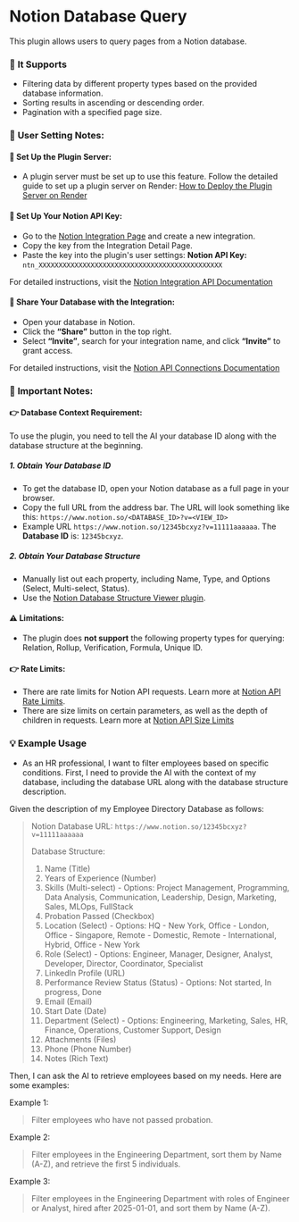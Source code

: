 # **Notion Database Query**
This plugin allows users to query pages from a Notion database.

### 🎯 **It Supports**
- Filtering data by different property types based on the provided database information.
- Sorting results in ascending or descending order.
- Pagination with a specified page size.

### 📝 **User Setting Notes:**
#### 🔧 **Set Up the Plugin Server:**
- A plugin server must be set up to use this feature. Follow the detailed guide to set up a plugin server on Render: [How to Deploy the Plugin Server on Render](https://docs.typingmind.com/plugins/plugins-server/how-to-deploy-plugins-server-on-render)

#### 🔑 **Set Up Your Notion API Key:**
- Go to the [Notion Integration Page](https://www.notion.so/profile/integrations) and create a new integration.
- Copy the key from the Integration Detail Page.
- Paste the key into the plugin's user settings:
  **Notion API Key:** `ntn_XXXXXXXXXXXXXXXXXXXXXXXXXXXXXXXXXXXXXXXXXXXXXX`

For detailed instructions, visit the [Notion Integration API Documentation](https://developers.notion.com/docs/create-a-notion-integration)

#### 🔗 **Share Your Database with the Integration:**
- Open your database in Notion.
- Click the **“Share”** button in the top right.
- Select **“Invite”**, search for your integration name, and click **“Invite”** to grant access.

For detailed instructions, visit the [Notion API Connections Documentation](https://www.notion.com/help/add-and-manage-connections-with-the-api)

### 📌 **Important Notes:**

#### 👉 **Database Context Requirement:**
To use the plugin, you need to tell the AI your database ID along with the database structure at the beginning.

##### 1. Obtain Your Database ID
- To get the database ID, open your Notion database as a full page in your browser.
- Copy the full URL from the address bar. The URL will look something like this: `https://www.notion.so/<DATABASE_ID>?v=<VIEW_ID>`
- Example URL `https://www.notion.so/12345bcxyz?v=11111aaaaaa`. The **Database ID** is: `12345bcxyz`.

##### 2. Obtain Your Database Structure
- Manually list out each property, including Name, Type, and Options (Select, Multi-select, Status).
- Use the [Notion Database Structure Viewer plugin](https://github.com/TypingMind/plugin-notion-database-structure-viewer).

#### ⚠️ **Limitations:**
- The plugin does **not support** the following property types for querying: Relation, Rollup, Verification, Formula, Unique ID.

#### 👉 **Rate Limits:**
- There are rate limits for Notion API requests. Learn more at [Notion API Rate Limits](https://developers.notion.com/reference/request-limits#rate-limits).
- There are size limits on certain parameters, as well as the depth of children in requests. Learn more at [Notion API Size Limits](https://developers.notion.com/reference/request-limits#size-limits)

### 💡 **Example Usage**  
- As an HR professional, I want to filter employees based on specific conditions. First, I need to provide the AI with the context of my database, including the database URL along with the database structure description.

Given the description of my Employee Directory Database as follows: 
> Notion Database URL: `https://www.notion.so/12345bcxyz?v=11111aaaaaa`
>
> Database Structure:
> 1. Name (Title)
> 2. Years of Experience (Number)
> 3. Skills (Multi-select) - Options: Project Management, Programming, Data Analysis, Communication, Leadership, Design, Marketing, Sales, MLOps, FullStack
> 4. Probation Passed (Checkbox)
> 5. Location (Select) - Options: HQ - New York, Office - London, Office - Singapore, Remote - Domestic, Remote - International, Hybrid, Office - New York
> 6. Role (Select) - Options: Engineer, Manager, Designer, Analyst, Developer, Director, Coordinator, Specialist
> 7. LinkedIn Profile (URL)
> 8. Performance Review Status (Status) - Options: Not started, In progress, Done
> 9. Email (Email)
> 10. Start Date (Date)
> 11. Department (Select) - Options: Engineering, Marketing, Sales, HR, Finance, Operations, Customer Support, Design
> 12. Attachments (Files)
> 13. Phone (Phone Number)
> 14. Notes (Rich Text)

Then, I can ask the AI to retrieve employees based on my needs. Here are some examples:

Example 1:
> Filter employees who have not passed probation.

Example 2:
> Filter employees in the Engineering Department, sort them by Name (A-Z), and retrieve the first 5 individuals.

Example 3:
> Filter employees in the Engineering Department with roles of Engineer or Analyst, hired after 2025-01-01, and sort them by Name (A-Z).